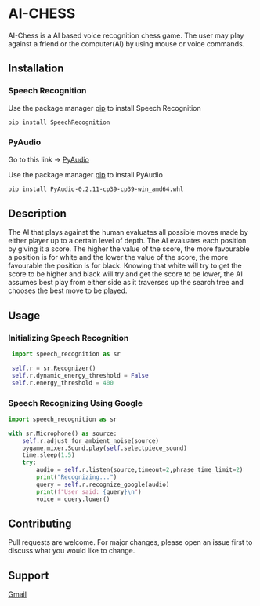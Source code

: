 # AI-CHESS
AI-Chess is a AI based voice recognition chess game. The user may play against a friend or the computer(AI) by using mouse or voice commands.

## Installation
### Speech Recognition

Use the package manager [pip](https://pip.pypa.io/en/stable/) to install Speech Recognition

```bash
pip install SpeechRecognition
```
### PyAudio

 Go to this link -> [PyAudio](https://www.lfd.uci.edu/~gohlke/pythonlibs/#pyaudio)

Use the package manager [pip](https://pip.pypa.io/en/stable/) to install PyAudio

```bash
pip install PyAudio‑0.2.11‑cp39‑cp39‑win_amd64.whl
```
## Description
The AI that plays against the human evaluates all possible moves made by either
player up to a certain level of depth. The AI evaluates each position by giving
it a score. The higher the value of the score, the more favourable a position
is for white and the lower the value of the score, the more favourable the
position is for black. Knowing that white will try to get the score to be higher
and black will try and get the score to be lower, the AI assumes best play from
either side as it traverses up the search tree and chooses the best move to be
played.
## Usage

### Initializing Speech Recognition
 
```python
 import speech_recognition as sr

 self.r = sr.Recognizer()
 self.r.dynamic_energy_threshold = False
 self.r.energy_threshold = 400
```
### Speech Recognizing Using Google

```python
import speech_recognition as sr

with sr.Microphone() as source:
    self.r.adjust_for_ambient_noise(source)
    pygame.mixer.Sound.play(self.selectpiece_sound)
    time.sleep(1.5)
    try:
        audio = self.r.listen(source,timeout=2,phrase_time_limit=2)
        print("Recognizing...")
        query = self.r.recognize_google(audio)
        print(f"User said: {query}\n")
        voice = query.lower()
```


## Contributing
Pull requests are welcome. For major changes, please open an issue first to discuss what you would like to change.

## Support
[Gmail](modimanju2019@gmail.com)

